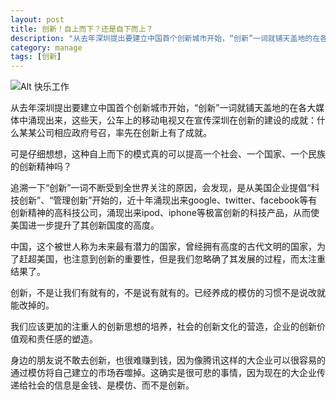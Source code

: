 ```yaml
---
layout: post
title: 创新！自上而下？还是自下而上？
description: "从去年深圳提出要建立中国首个创新城市开始，“创新”一词就铺天盖地的在各大媒体中涌现出来，这些天，公车上的移动电视又在宣传深圳在创新的建设的成就：什么某某公司相应政府号召，率先在创新上有了成就。"
category: manage
tags: [创新]
---
```

![Alt 快乐工作](http://www.浙江工业招商网.com/upfiles/news/20113143627.jpg)

从去年深圳提出要建立中国首个创新城市开始，“创新”一词就铺天盖地的在各大媒体中涌现出来，这些天，公车上的移动电视又在宣传深圳在创新的建设的成就：什么某某公司相应政府号召，率先在创新上有了成就。

可是仔细想想，这种自上而下的模式真的可以提高一个社会、一个国家、一个民族的创新精神吗？


追溯一下“创新”一词不断受到全世界关注的原因，会发现，是从美国企业提倡“科技创新”、“管理创新”开始的，近十年涌现出来google、twitter、facebook等有创新精神的高科技公司，涌现出来ipod、iphone等极富创新的科技产品，从而使美国进一步提升了其创新国度的高度。

中国，这个被世人称为未来最有潜力的国家，曾经拥有高度的古代文明的国家，为了赶超美国，也注意到创新的重要性，但是我们忽略确了其发展的过程，而太注重结果了。

创新，不是让我们有就有的，不是说有就有的。已经养成的模仿的习惯不是说改就能改掉的。

我们应该更加的注重人的创新思想的培养，社会的创新文化的营造，企业的创新价值观和责任感的塑造。

身边的朋友说不敢去创新，也很难赚到钱，因为像腾讯这样的大企业可以很容易的通过模仿将自己建立的市场吞噬掉。这确实是很可悲的事情，因为现在的大企业传递给社会的信息是金钱、是模仿、而不是创新。